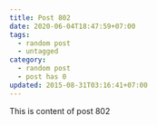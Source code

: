 ```yaml
---
title: Post 802
date: 2020-06-04T18:47:59+07:00
tags:
  - random post
  - untagged
category:
  - random post
  - post has 0
updated: 2015-08-31T03:16:41+07:00
---
```

This is content of post 802